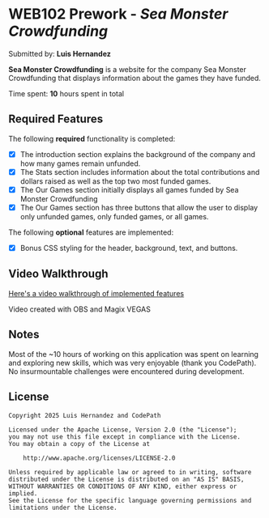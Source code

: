 # WEB102 Prework - *Sea Monster Crowdfunding*

Submitted by: **Luis Hernandez**

**Sea Monster Crowdfunding** is a website for the company Sea Monster Crowdfunding that displays information about the games they have funded.

Time spent: **10** hours spent in total

## Required Features

The following **required** functionality is completed:

* [x] The introduction section explains the background of the company and how many games remain unfunded.
* [x] The Stats section includes information about the total contributions and dollars raised as well as the top two most funded games.
* [x] The Our Games section initially displays all games funded by Sea Monster Crowdfunding
* [x] The Our Games section has three buttons that allow the user to display only unfunded games, only funded games, or all games.

The following **optional** features are implemented:

* [x] Bonus CSS styling for the header, background, text, and buttons.

## Video Walkthrough

[Here's a video walkthrough of implemented features](https://youtu.be/lQYwjbrcsKI)

Video created with OBS and Magix VEGAS

## Notes

Most of the ~10 hours of working on this application was spent on learning and exploring new skills, which was very enjoyable (thank you CodePath).
No insurmountable challenges were encountered during development.

## License

    Copyright 2025 Luis Hernandez and CodePath

    Licensed under the Apache License, Version 2.0 (the "License");
    you may not use this file except in compliance with the License.
    You may obtain a copy of the License at

        http://www.apache.org/licenses/LICENSE-2.0

    Unless required by applicable law or agreed to in writing, software
    distributed under the License is distributed on an "AS IS" BASIS,
    WITHOUT WARRANTIES OR CONDITIONS OF ANY KIND, either express or implied.
    See the License for the specific language governing permissions and
    limitations under the License.
